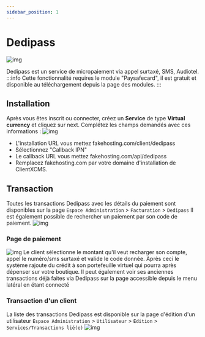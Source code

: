 ```yaml
---
sidebar_position: 1
---
```


# Dedipass
![img](http://dedipass.com/images/logo-white.png)

Dedipass est un service de micropaiement via appel surtaxé, SMS, Audiotel.
:::info
Cette fonctionnalité requires le module "Paysafecard", il est gratuit et disponible au téléchargement depuis la page des modules.
:::
## Installation
Après vous êtes inscrit ou connecter, créez un **Service** de type **Virtual currency** et cliquez sur next. Complétez les champs demandés avec ces informations : 
![img](https://media.discordapp.net/attachments/926274245225504779/954699793060462662/unknown.png)
- L'installation URL vous mettez fakehosting.com/client/dedipass
- Sélectionnez "Callback IPN"
- Le callback URL vous mettez fakehosting.com/api/dedipass
- Remplacez fakehosting.com par votre domaine d'installation de ClientXCMS.
## Transaction
Toutes les transactions Dedipass avec les détails du paiement sont disponibles sur la page  `Espace Administration` > `Facturation` > `Dedipass`
Il est également possible de rechercher un paiement par son code de paiement.
![img](https://media.discordapp.net/attachments/926274245225504779/954702127882715156/unknown.png)
### Page de paiement 
![img](https://media.discordapp.net/attachments/926274245225504779/954705231567011900/unknown.png)
Le client sélectionne le montant qu'il veut recharger son compte, appel le numéro/sms surtaxé et valide le code donnée. Après ceci le système rajoute du crédit à son portefeuille virtuel qui pourra après dépenser sur votre boutique.
Il peut également voir ses anciennes transactions déjà faites via Dedipass sur la page accessible depuis le menu latéral en étant connecté
### Transaction d'un client
La liste des transactions Dedipass est disponible sur la page d'édition d'un utilisateur `Espace Administration` > `Utilisateur` > `Edition` > `Services/Transactions lié(e)`
![img](https://media.discordapp.net/attachments/926274245225504779/954701610804736030/unknown.png)